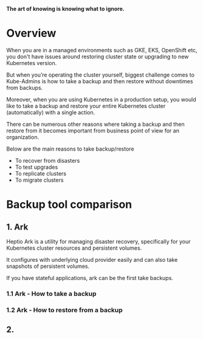 **The art of knowing is knowing what to ignore.**

# Overview

When you are in a managed environments such as GKE, EKS, OpenShift etc, you don't have issues around restoring cluster state or upgrading to new Kubernetes version. 

But when you’re operating the cluster yourself, biggest challenge comes to Kube-Admins is how to take a backup and then restore without downtimes from backups.

Moreover, when you  are using Kubernetes in a production setup, you would like to take a backup and restore your entire Kubernetes cluster (automatically) with a single action.

There can be numerous other reasons where taking a backup and then restore from it becomes important from business point of view for an organization.

Below are the main reasons to take backup/restore 

* To recover from disasters
* To test upgrades
* To replicate clusters
* To migrate clusters

# Backup tool comparison

## 1. Ark

Heptio Ark is a utility for managing disaster recovery, specifically for your Kubernetes cluster resources and persistent volumes.

It configures with underlying cloud provider easily and can also  take snapshots of persistent volumes.

If you have stateful applications, ark can be the first  take backups.

### 1.1 Ark - How to take a backup

### 1.2 Ark - How to restore from a backup

## 2. 